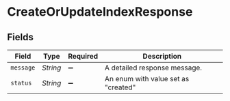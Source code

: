 # CreateOrUpdateIndexResponse


## Fields

| Field                               | Type                                | Required                            | Description                         |
| ----------------------------------- | ----------------------------------- | ----------------------------------- | ----------------------------------- |
| `message`                           | *String*                            | :heavy_minus_sign:                  | A detailed response message.        |
| `status`                            | *String*                            | :heavy_minus_sign:                  | An enum with value set as "created" |